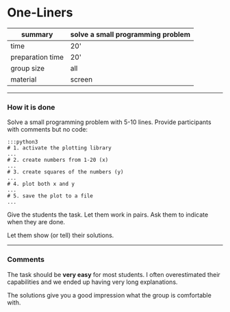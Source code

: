 
# One-Liners

| summary | solve a small programming problem |
|---------|-----------------------------------|
| time  | 20'    |
| preparation time  | 20'    |
| group size | all |
| material | screen |

----

### How it is done

Solve a small programming problem with 5-10 lines. Provide participants with comments but no code:

    :::python3
    # 1. activate the plotting library
    ...
    # 2. create numbers from 1-20 (x)
    ...
    # 3. create squares of the numbers (y)
    ...
    # 4. plot both x and y
    ...
    # 5. save the plot to a file
    ...

Give the students the task.
Let them work in pairs.
Ask them to indicate when they are done.

Let them show (or tell) their solutions.

----

### Comments

The task should be **very easy** for most students.
I often overestimated their capabilities and we ended up having very long explanations.

The solutions give you a good impression what the group is comfortable with.

